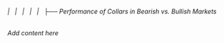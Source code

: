 ###### |   |   |   |   |   ├── Performance of Collars in Bearish vs. Bullish Markets

*Add content here*